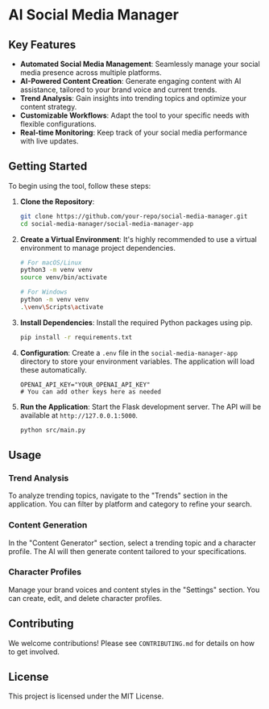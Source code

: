 # AI Social Media Manager

## Key Features

- **Automated Social Media Management**: Seamlessly manage your social media presence across multiple platforms.
- **AI-Powered Content Creation**: Generate engaging content with AI assistance, tailored to your brand voice and current trends.
- **Trend Analysis**: Gain insights into trending topics and optimize your content strategy.
- **Customizable Workflows**: Adapt the tool to your specific needs with flexible configurations.
- **Real-time Monitoring**: Keep track of your social media performance with live updates.

## Getting Started

To begin using the tool, follow these steps:
1.  **Clone the Repository**:
    ```bash
    git clone https://github.com/your-repo/social-media-manager.git
    cd social-media-manager/social-media-manager-app
    ```

2.  **Create a Virtual Environment**:
    It's highly recommended to use a virtual environment to manage project dependencies.
    ```bash
    # For macOS/Linux
    python3 -m venv venv
    source venv/bin/activate

    # For Windows
    python -m venv venv
    .\venv\Scripts\activate
    ```

3.  **Install Dependencies**:
    Install the required Python packages using pip.
    ```bash
    pip install -r requirements.txt
    ```

4.  **Configuration**:
    Create a `.env` file in the `social-media-manager-app` directory to store your environment variables. The application will load these automatically.
    ```
    OPENAI_API_KEY="YOUR_OPENAI_API_KEY"
    # You can add other keys here as needed
    ```

5.  **Run the Application**:
    Start the Flask development server. The API will be available at `http://127.0.0.1:5000`.
    ```bash
    python src/main.py
    ```

## Usage

### Trend Analysis

To analyze trending topics, navigate to the "Trends" section in the application. You can filter by platform and category to refine your search.

### Content Generation

In the "Content Generator" section, select a trending topic and a character profile. The AI will then generate content tailored to your specifications.

### Character Profiles

Manage your brand voices and content styles in the "Settings" section. You can create, edit, and delete character profiles.

## Contributing

We welcome contributions! Please see `CONTRIBUTING.md` for details on how to get involved.

## License

This project is licensed under the MIT License.
